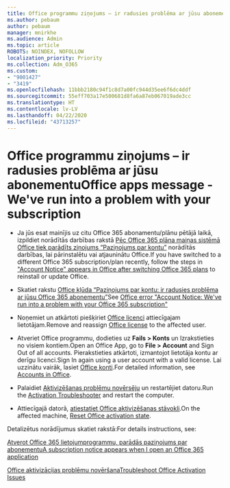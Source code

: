 ```yaml
---
title: Office programmu ziņojums – ir radusies problēma ar jūsu abonementu
ms.author: pebaum
author: pebaum
manager: mnirkhe
ms.audience: Admin
ms.topic: article
ROBOTS: NOINDEX, NOFOLLOW
localization_priority: Priority
ms.collection: Adm_O365
ms.custom:
- "9001427"
- "3419"
ms.openlocfilehash: 11bbb2180c94f1c8d7a00fc944d35ee6f6dc4ddf
ms.sourcegitcommit: 55eff703a17e500681d8fa6a87eb067019ade3cc
ms.translationtype: HT
ms.contentlocale: lv-LV
ms.lasthandoff: 04/22/2020
ms.locfileid: "43713257"
---
```

# <a name="office-apps-message---weve-run-into-a-problem-with-your-subscription"></a><span data-ttu-id="5837a-102">Office programmu ziņojums – ir radusies problēma ar jūsu abonementu</span><span class="sxs-lookup"><span data-stu-id="5837a-102">Office apps message - We've run into a problem with your subscription</span></span>

- <span data-ttu-id="5837a-103">Ja jūs esat mainījis uz citu Office 365 abonamentu/plānu pētājā laikā, izpildiet norādītās darbības rakstā [Pēc Office 365 plāna maiņas sistēmā Office tiek parādīts ziņojums “Paziņojums par kontu”](https://support.office.com/article/-account-notice-appears-in-office-after-switching-office-365-plans-857dc33a-1efc-4ce7-ac3f-ef616314e27d) norādītās darbības, lai pārinstalētu vai atjauninātu Office.</span><span class="sxs-lookup"><span data-stu-id="5837a-103">If you have switched to a different Office 365 subscription/plan recently, follow the steps in ["Account Notice" appears in Office after switching Office 365 plans](https://support.office.com/article/-account-notice-appears-in-office-after-switching-office-365-plans-857dc33a-1efc-4ce7-ac3f-ef616314e27d) to reinstall or update Office.</span></span>

- <span data-ttu-id="5837a-104">Skatiet rakstu [Office kļūda “Paziņojums par kontu: ir radusies problēma ar jūsu Office 365 abonementu”](https://support.office.com/article/office-error-account-notice-we-ve-run-into-a-problem-with-your-office-365-subscription-17f71ecb-f53c-4f3d-ae18-7230ca1594c1)</span><span class="sxs-lookup"><span data-stu-id="5837a-104">See [Office error "Account Notice: We've run into a problem with your Office 365 subscription"](https://support.office.com/article/office-error-account-notice-we-ve-run-into-a-problem-with-your-office-365-subscription-17f71ecb-f53c-4f3d-ae18-7230ca1594c1)</span></span>

- <span data-ttu-id="5837a-105">Noņemiet un atkārtoti piešķiriet [Office licenci](https://docs.microsoft.com/office365/admin/subscriptions-and-billing/assign-licenses-to-users?view=o365-worldwide#assign-licenses-to-one-user) attiecīgajam lietotājam.</span><span class="sxs-lookup"><span data-stu-id="5837a-105">Remove and reassign [Office license](https://docs.microsoft.com/office365/admin/subscriptions-and-billing/assign-licenses-to-users?view=o365-worldwide#assign-licenses-to-one-user) to the affected user.</span></span> 

- <span data-ttu-id="5837a-106">Atveriet Office programmu, dodieties uz **Fails > Konts** un Izrakstieties no visiem kontiem.</span><span class="sxs-lookup"><span data-stu-id="5837a-106">Open an Office App, go to **File > Account** and Sign Out of all accounts.</span></span> <span data-ttu-id="5837a-107">Pierakstieties atkārtoti, izmantojot lietotāja kontu ar derīgu licenci.</span><span class="sxs-lookup"><span data-stu-id="5837a-107">Sign In again using a user account with a valid license.</span></span> <span data-ttu-id="5837a-108">Lai uzzinātu vairāk, lasiet [Office konti](https://support.office.com/article/accounts-in-office-628ea040-f265-49de-b986-be09c3ebf8a9).</span><span class="sxs-lookup"><span data-stu-id="5837a-108">For detailed information, see [Accounts in Office](https://support.office.com/article/accounts-in-office-628ea040-f265-49de-b986-be09c3ebf8a9).</span></span>

- <span data-ttu-id="5837a-109">Palaidiet [Aktivizēšanas problēmu novērsēju](https://aka.ms/SARA-OfficeActivation-Alchemy) un restartējiet datoru.</span><span class="sxs-lookup"><span data-stu-id="5837a-109">Run the [Activation Troubleshooter](https://aka.ms/SARA-OfficeActivation-Alchemy) and restart the computer.</span></span>

- <span data-ttu-id="5837a-110">Attiecīgajā datorā, [atiestatiet Office aktivizēšanas stāvokli](https://techcommunity.microsoft.com/t5/Office-365-ProPlus/Reset-Office-365-ProPlus-activation-state/td-p/331632).</span><span class="sxs-lookup"><span data-stu-id="5837a-110">On the affected machine, [Reset Office activation state](https://techcommunity.microsoft.com/t5/Office-365-ProPlus/Reset-Office-365-ProPlus-activation-state/td-p/331632).</span></span>

<span data-ttu-id="5837a-111">Detalizētus norādījumus skatiet rakstā:</span><span class="sxs-lookup"><span data-stu-id="5837a-111">For details instructions, see:</span></span> 

[<span data-ttu-id="5837a-112">Atverot Office 365 lietojumprogrammu, parādās paziņojums par abonementu</span><span class="sxs-lookup"><span data-stu-id="5837a-112">A subscription notice appears when I open an Office 365 application</span></span>](https://support.office.com/article/a-subscription-notice-appears-when-i-open-an-office-365-application-4cabe32c-f594-4c0e-9191-3d3ade10cceb)

[<span data-ttu-id="5837a-113">Office aktivizācijas problēmu novēršana</span><span class="sxs-lookup"><span data-stu-id="5837a-113">Troubleshoot Office Activation Issues</span></span>](https://support.office.com/article/unlicensed-product-and-activation-errors-in-office-0d23d3c0-c19c-4b2f-9845-5344fedc4380)
